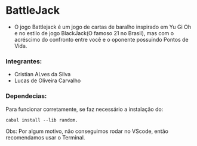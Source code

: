 # BattleJack

- O jogo Battlejack é um jogo de cartas de baralho inspirado em Yu Gi Oh e no estilo de jogo BlackJack(O famoso 21 no Brasil), mas com o acréscimo do confronto entre você e o oponente possuindo Pontos de Vida.

### Integrantes: 

- Cristian ALves da Silva
- Lucas de Oliveira Carvalho

### Dependecias:

Para funcionar corretamente, se faz necessário a instalação do:
```
cabal install --lib random.
```

Obs: Por algum motivo, não conseguimos rodar no VScode, então recomendamos usar o Terminal.
